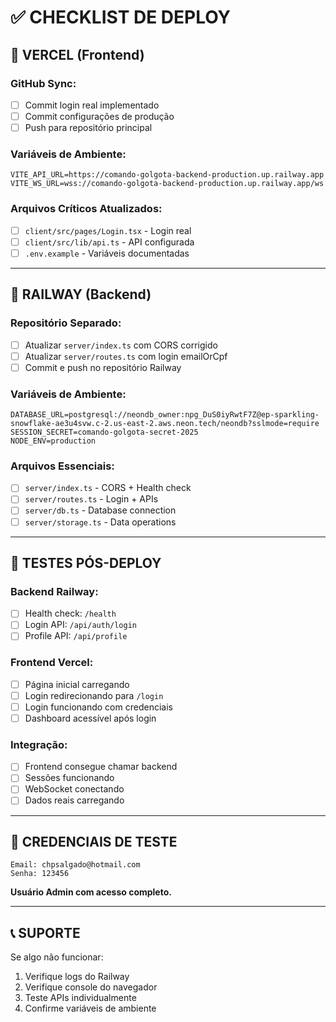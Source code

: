 # ✅ CHECKLIST DE DEPLOY

## 🎯 **VERCEL (Frontend)**

### **GitHub Sync:**
- [ ] Commit login real implementado
- [ ] Commit configurações de produção
- [ ] Push para repositório principal

### **Variáveis de Ambiente:**
```env
VITE_API_URL=https://comando-golgota-backend-production.up.railway.app
VITE_WS_URL=wss://comando-golgota-backend-production.up.railway.app/ws
```

### **Arquivos Críticos Atualizados:**
- [ ] `client/src/pages/Login.tsx` - Login real
- [ ] `client/src/lib/api.ts` - API configurada
- [ ] `.env.example` - Variáveis documentadas

---

## 🚂 **RAILWAY (Backend)**

### **Repositório Separado:**
- [ ] Atualizar `server/index.ts` com CORS corrigido
- [ ] Atualizar `server/routes.ts` com login emailOrCpf
- [ ] Commit e push no repositório Railway

### **Variáveis de Ambiente:**
```env
DATABASE_URL=postgresql://neondb_owner:npg_DuS0iyRwtF7Z@ep-sparkling-snowflake-ae3u4svw.c-2.us-east-2.aws.neon.tech/neondb?sslmode=require
SESSION_SECRET=comando-golgota-secret-2025
NODE_ENV=production
```

### **Arquivos Essenciais:**
- [ ] `server/index.ts` - CORS + Health check
- [ ] `server/routes.ts` - Login + APIs
- [ ] `server/db.ts` - Database connection
- [ ] `server/storage.ts` - Data operations

---

## 🧪 **TESTES PÓS-DEPLOY**

### **Backend Railway:**
- [ ] Health check: `/health`
- [ ] Login API: `/api/auth/login`
- [ ] Profile API: `/api/profile`

### **Frontend Vercel:**
- [ ] Página inicial carregando
- [ ] Login redirecionando para `/login`
- [ ] Login funcionando com credenciais
- [ ] Dashboard acessível após login

### **Integração:**
- [ ] Frontend consegue chamar backend
- [ ] Sessões funcionando
- [ ] WebSocket conectando
- [ ] Dados reais carregando

---

## 🚀 **CREDENCIAIS DE TESTE**

```
Email: chpsalgado@hotmail.com
Senha: 123456
```

**Usuário Admin com acesso completo.**

---

## 📞 **SUPORTE**

Se algo não funcionar:
1. Verifique logs do Railway
2. Verifique console do navegador
3. Teste APIs individualmente
4. Confirme variáveis de ambiente